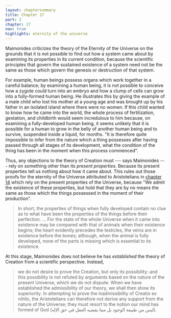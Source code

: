 ```yaml
---
layout: chaptersummary
title: Chapter 17
part: 2
chapter: 17
nav: true
highlights: eternity of the universe
---
```


Maimonides criticizes the theory of the Eternity of the Universe on the grounds that it is not possible to find out how a system came about by examining its properties in its current condition, because the scientific principles that govern the sustained existence of a system need not be the same as those which govern the genesis or destruction of that system.

For example, human beings possess organs which work together in a careful balance; by examining a human being, it is not possible to conceive how a zygote could turn into an embryo and how a clump of cells can grow into a fully-formed human being. He illustrates this by giving the example of a male child who lost his mother at a young age and was brought up by his father in an isolated island where there were no women. If this child wanted to know how he came into the world, the whole process of fertilization, gestation, and childbirth would seem incredulous to him because, on examining a fully-developed human being, it seems unlikely that it is possible for a human to grow in the belly of another human being and to survive, suspended inside a liquid, for months. "It is therefore quite impossible to infer from the nature which a thing possesses after having passed through all stages of its development, what the condition of the thing has been in the moment when this process commenced".

Thus, any objections to the theory of Creation must --- says Maimonides --- rely on something other than its _present properties_. Because its present properties tell us nothing about how it came about. This rules out those proofs for the eternity of the Universe attributed to Aristotelians in [chapter 14](https://emadmasroor.github.io/Guide-Perplexed/summaries/ch14/) which rely on the present properties of the Universe, because "We admit the existence of these properties, but hold that they are by no means the same as those which the things possessed in the moment of their production".

> In short, the properties of things when fully developed contain no clue as to what have been the properties of the things before their perfection. ... For the state of the whole Universe when it came into existence may be compared with that of animals when their existence begins; the heart evidently precedes the testicles, the veins are in existence before the bones; although, when the animal is fully developed, none of the parts is missing which is essential to its existence.

At this stage, Maimonides does not believe he has _established_ the theory of Creation from a scientific perspective. Instead, 
> we do not desire to prove the Creation, but only its possibility: and this possibility is not refuted by arguments based on the nature of the present Universe, which we do not dispute. When we have established the admissibility of our theory, we shall then show its superiority. In attempting to prove the inadmissibility of Creatio ex nihilo, the Aristotelians can therefore not derive any support from the nature of the Universe; they must resort to the notion our mind has formed of God (ليس من طبيعة الوجود بل مما يقضيه العقل في حق الإله). 
